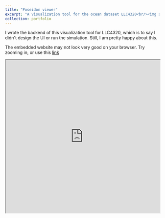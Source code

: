 ```yaml
---
title: "Poseidon viewer"
excerpt: "A visualization tool for the ocean dataset LLC4320<br/><img src='/images/poseidon_viewer.png'>"
collection: portfolio
---
```


I wrote the backend of this visualization tool for LLC4320, which is to say I didn't design the UI or run the simulation. Still, I am pretty happy about this. 



The embedded website may not look very good on your browser. Try zooming in, or use this [link](https://web.idies.jhu.edu/poseidon-viewer/viewer/index.html)  

<iframe src="https://web.idies.jhu.edu/poseidon-viewer/viewer/index.html" width="100%" height="500px" scrolling="yes"></iframe>
